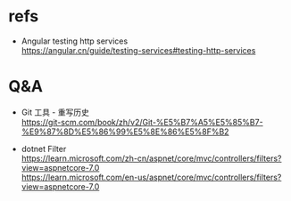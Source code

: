 # refs
- Angular testing http services  
https://angular.cn/guide/testing-services#testing-http-services


# Q&A 
- Git 工具 - 重写历史  
https://git-scm.com/book/zh/v2/Git-%E5%B7%A5%E5%85%B7-%E9%87%8D%E5%86%99%E5%8E%86%E5%8F%B2

- dotnet Filter  
https://learn.microsoft.com/zh-cn/aspnet/core/mvc/controllers/filters?view=aspnetcore-7.0  
https://learn.microsoft.com/en-us/aspnet/core/mvc/controllers/filters?view=aspnetcore-7.0  
